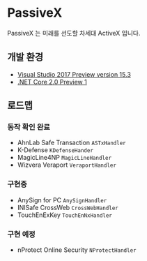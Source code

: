 # PassiveX
PassiveX 는 미래를 선도할 차세대 ActiveX 입니다.

## 개발 환경
* [Visual Studio 2017 Preview version 15.3](https://www.visualstudio.com/vs/preview/)
* [.NET Core 2.0 Preview 1](https://www.microsoft.com/net/core/preview)

## 로드맵
### 동작 확인 완료
- AhnLab Safe Transaction `ASTxHandler`
- K-Defense `KDefenseHander`
- MagicLine4NP `MagicLineHandler`
- Wizvera Veraport `VeraportHandler`
### 구현중
- AnySign for PC `AnySignHandler`
- INISafe CrossWeb `CrossWebHandler`
- TouchEnExKey `TouchEnNxHandler`
### 구현 예정
- nProtect Online Security `NProtectHandler`
